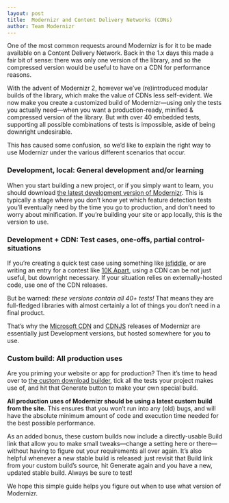 ```yaml
---
layout: post
title:  Modernizr and Content Delivery Networks (CDNs)
author: Team Modernizr
---
```


One of the most common requests around Modernizr is for it to be made available on a Content Delivery Network. Back in the 1.x days this made a fair bit of sense: there was only one version of the library, and so the compressed version would be useful to have on a CDN for performance reasons.

With the advent of Modernizr 2, however we&rsquo;ve (re)introduced modular builds of the library, which make the value of CDNs less self-evident. We now make you create a customized build of Modernizr&mdash;using only the tests you actually need&mdash;when you want a production-ready, minified &amp; compressed version of the library. But with over 40 embedded tests, supporting all possible combinations of tests is impossible, aside of being downright undesirable.

This has caused some confusion, so we&rsquo;d like to explain the right way to use Modernizr under the various different scenarios that occur.

<h3 id="development">Development, local: General development and/or learning</h3>

When you start building a new project, or if you simply want to learn, you should download <a href="http://www.modernizr.com/downloads/modernizr-latest.js">the latest development version of Modernizr</a>. This is typically a stage where you don&rsquo;t know yet which feature detection tests you&rsquo;ll eventually need by the time you go to production, and don&rsquo;t need to worry about minification. If you&rsquo;re building your site or app locally, this is the version to use.

<h3 id="special">Development + CDN: Test cases, one-offs, partial control-situations</h3>

If you&rsquo;re creating a quick test case using something like <a href="http://jsfiddle.net/">jsfiddle</a>, or are writing an entry for a contest like <a href="http://10k.aneventapart.com/">10K Apart</a>, using a CDN can be not just useful, but downright necessary. If your situation relies on externally-hosted code, use one of the CDN releases.

But be warned: _these versions contain all 40+ tests!_ That means they are full-fledged libraries with almost certainly a lot of things you don&rsquo;t need in a final product.

That&rsquo;s why the <a href="http://www.asp.net/ajaxlibrary/cdn.ashx#Modernizr_Releases_on_the_CDN_5">Microsoft CDN</a> and <a href="http://www.cdnjs.com/#/search/modernizr">CDNJS</a> releases of Modernizr are essentially just Development versions, but hosted somewhere for you to use.

<h3 id="production">Custom build: All production uses</h3>

Are you priming your website or app for production? Then it&rsquo;s time to head over to <a href="http://www.modernizr.com/download/">the custom download builder</a>, tick all the tests your project makes use of, and hit that Generate button to make your own special build.

**All production uses of Modernizr should be using a latest custom build from the site.** This ensures that you won&rsquo;t run into any (old) bugs, and will have the absolute minimum amount of code and execution time needed for the best possible performance.

As an added bonus, these custom builds now include a directly-usable Build link that allow you to make small tweaks&mdash;change a setting here or there&mdash;without having to figure out your requirements all over again. It&rsquo;s also helpful whenever a new stable build is released: just revisit that Build link from your custom build&rsquo;s source, hit Generate again and you have a new, updated stable build. Always be sure to test!

We hope this simple guide helps you figure out when to use what version of Modernizr.
